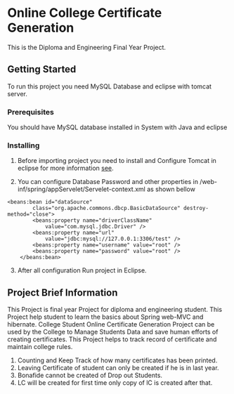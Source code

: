 # Online College Certificate Generation

This is the Diploma and Engineering Final Year Project.

## Getting Started

To run this project you need MySQL Database and eclipse with tomcat server. 

### Prerequisites

You should have MySQL database installed in System with Java and eclipse

### Installing

1. Before importing project you need to install and Configure Tomcat in eclipse for more information [see](https://help.eclipse.org/neon/index.jsp?topic=%2Forg.eclipse.stardust.docs.wst%2Fhtml%2Fwst-integration%2Fconfiguration.html).


2. You can configure Database Password and other properties in /web-inf/spring/appServelet/Servelet-context.xml as shown bellow

```
<beans:bean id="dataSource"
        class="org.apache.commons.dbcp.BasicDataSource" destroy-method="close">
        <beans:property name="driverClassName"
            value="com.mysql.jdbc.Driver" />
        <beans:property name="url"
            value="jdbc:mysql://127.0.0.1:3306/test" />
        <beans:property name="username" value="root" />
        <beans:property name="password" value="root" />
    </beans:bean>
```
3. After all configuration Run project in Eclipse.

## Project Brief Information
  This Project is final year Project for diploma and engineering student. This Project help student to learn the basics about Spring web-MVC and hibernate. College Student Online Certificate Generation Project can be used by the College to Manage Students Data and save human efforts of creating certificates. This Project helps to track record of certificate and maintain college rules.
  
  1. Counting and Keep Track of how many certificates has been printed.
  2. Leaving Certificate of student can only be created if he is in last year.
  3. Bonafide cannot be created of Drop out Students.
  4. LC will be created for first time only copy of lC is created after that.
  

  
  
